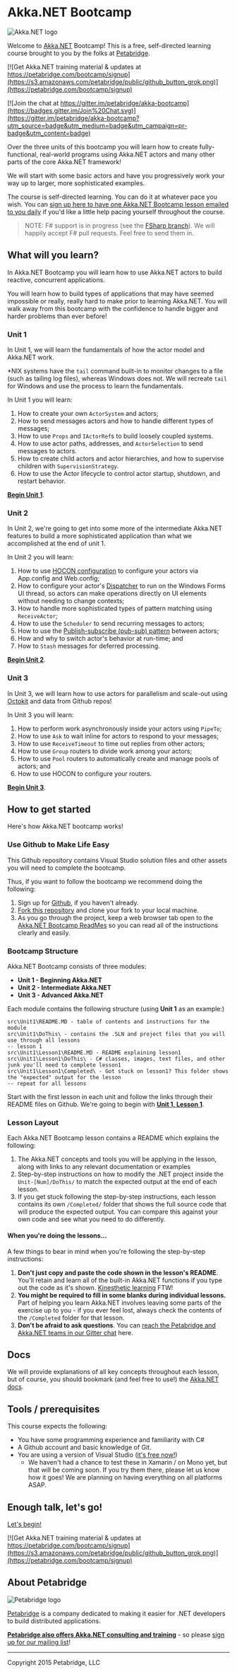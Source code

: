 # Akka.NET Bootcamp

![Akka.NET logo](images/akka_net_logo.png)

Welcome to [Akka.NET](http://getakka.net/ "Akka.NET - Distributed actor model in C# and F#") Bootcamp! This is a free, self-directed learning course brought to you by the folks at [Petabridge](http://petabridge.com/ "Petabridge - Akka.NET Training, Consulting, and Support").

[![Get Akka.NET training material & updates at https://petabridge.com/bootcamp/signup](https://s3.amazonaws.com/petabridge/public/github_button_grok.png)](https://petabridge.com/bootcamp/signup)

[![Join the chat at https://gitter.im/petabridge/akka-bootcamp](https://badges.gitter.im/Join%20Chat.svg)](https://gitter.im/petabridge/akka-bootcamp?utm_source=badge&utm_medium=badge&utm_campaign=pr-badge&utm_content=badge)

Over the three units of this bootcamp you will learn how to create fully-functional, real-world programs using Akka.NET actors and many other parts of the core Akka.NET framework!

We will start with some basic actors and have you progressively work your way up to larger, more sophisticated examples.

The course is self-directed learning. You can do it at whatever pace you wish. You can [sign up here to have one Akka.NET Bootcamp lesson emailed to you daily](http://learnakka.net/ "Learn Akka.NET with Akka.NET Bootcamp") if you'd like a little help pacing yourself throughout the course.

> NOTE: F# support is in progress (see the [FSharp branch](https://github.com/petabridge/akka-bootcamp/tree/FSharp)). We will happily accept F# pull requests. Feel free to send them in.

## What will you learn?
In Akka.NET Bootcamp you will learn how to use Akka.NET actors to build reactive, concurrent applications.

You will learn how to build types of applications that may have seemed impossible or really, really hard to make prior to learning Akka.NET. You will walk away from this bootcamp with the confidence to handle bigger and harder problems than ever before!

### Unit 1
In Unit 1, we will learn the fundamentals of how the actor model and Akka.NET work.

*NIX systems have the `tail` command built-in to monitor changes to a file (such as tailing log files), whereas Windows does not. We will recreate `tail` for Windows and use the process to learn the fundamentals.

In Unit 1 you will learn:

1. How to create your own `ActorSystem` and actors;
2. How to send messages actors and how to handle different types of messages;
3. How to use `Props` and `IActorRef`s to build loosely coupled systems.
4. How to use actor paths, addresses, and `ActorSelection` to send messages to actors.
5. How to create child actors and actor hierarchies, and how to supervise children with `SupervisionStrategy`.
6. How to use the Actor lifecycle to control actor startup, shutdown, and restart behavior.

**[Begin Unit 1](src/Unit-1)**.

### Unit 2
In Unit 2, we're going to get into some more of the intermediate Akka.NET features to build a more sophisticated application than what we accomplished at the end of unit 1.

In Unit 2 you will learn:

1. How to use [HOCON configuration](http://getakka.net/wiki/Configuration "Akka.NET HOCON Configurations") to configure your actors via App.config and Web.config;
1. How to configure your actor's [Dispatcher](http://getakka.net/wiki/Dispatchers) to run on the Windows Forms UI thread, so actors can make operations directly on UI elements without needing to change contexts;
1. How to handle more sophisticated types of pattern matching using `ReceiveActor`;
1. How to use the `Scheduler` to send recurring messages to actors;
1. How to use the [Publish-subscribe (pub-sub) pattern](http://en.wikipedia.org/wiki/Publish%E2%80%93subscribe_pattern) between actors;
1. How and why to switch actor's behavior at run-time; and
2. How to `Stash` messages for deferred processing.

**[Begin Unit 2](src/Unit-2)**.

### Unit 3
In Unit 3, we will learn how to use actors for parallelism and scale-out using [Octokit](http://octokit.github.io/) and data from Github repos!

In Unit 3 you will learn:

1. How to perform work asynchronously inside your actors using `PipeTo`;
2. How to use `Ask` to wait inline for actors to respond to your messages;
2. How to use `ReceiveTimeout` to time out replies from other actors;
4. How to use `Group` routers to divide work among your actors;
5. How to use `Pool` routers to automatically create and manage pools of actors; and
6. How to use HOCON to configure your routers.

**[Begin Unit 3](src/Unit-3)**.

## How to get started

Here's how Akka.NET bootcamp works!

### Use Github to Make Life Easy

This Github repository contains Visual Studio solution files and other assets you will need to complete the bootcamp.

Thus, if you want to follow the bootcamp we recommend doing the following:

1. Sign up for [Github](https://github.com/), if you haven't already.
2. [Fork this repository](https://github.com/petabridge/akka-bootcamp/fork) and clone your fork to your local machine.
3. As you go through the project, keep a web browser tab open to the [Akka.NET Bootcamp ReadMes](https://github.com/petabridge/akka-bootcamp/) so you can read all of the instructions clearly and easily.

### Bootcamp Structure

Akka.NET Bootcamp consists of three modules:

* **Unit 1 - Beginning Akka.NET**
* **Unit 2 - Intermediate Akka.NET**
* **Unit 3 - Advanced Akka.NET**

Each module contains the following structure (using **Unit 1** as an example:)

````
src\Unit1\README.MD - table of contents and instructions for the module
src\Unit1\DoThis\ - contains the .SLN and project files that you will use through all lessons
-- lesson 1
src\Unit1\Lesson1\README.MD - README explaining lesson1
src\Unit1\Lesson1\DoThis\ - C# classes, images, text files, and other junk you'll need to complete lesson1
src\Unit1\Lesson1\Completed\ - Got stuck on lesson1? This folder shows the "expected" output for the lesson
-- repeat for all lessons
````

Start with the first lesson in each unit and follow the links through their README files on Github. We're going to begin with **[Unit 1, Lesson 1](src/Unit-1/lesson1)**.

### Lesson Layout
Each Akka.NET Bootcamp lesson contains a README which explains the following:

1. The Akka.NET concepts and tools you will be applying in the lesson, along with links to any relevant documentation or examples
2. Step-by-step instructions on how to modify the .NET project inside the `Unit-[Num]/DoThis/` to match the expected output at the end of each lesson.
3. If you get stuck following the step-by-step instructions, each lesson contains its own `/Completed/` folder that shows the full source code that will produce the expected output. You can compare this against your own code and see what you need to do differently.

#### When you're doing the lessons...

A few things to bear in mind when you're following the step-by-step instructions:

1. **Don't just copy and paste the code shown in the lesson's README**. You'll retain and learn all of the built-in Akka.NET functions if you type out the code as it's shown. [Kinesthetic learning](http://en.wikipedia.org/wiki/Kinesthetic_learning) FTW!
2. **You might be required to fill in some blanks during individual lessons.** Part of helping you learn Akka.NET involves leaving some parts of the exercise up to you - if you ever feel lost, always check the contents of the `/Completed` folder for that lesson.
3. **Don't be afraid to ask questions**. You can [reach the Petabridge and Akka.NET teams in our Gitter chat](https://gitter.im/petabridge/akka-bootcamp) here.


## Docs
We will provide explanations of all key concepts throughout each lesson, but of course, you should bookmark (and feel free to use!) the [Akka.NET docs](http://getakka.net/).

## Tools / prerequisites
This course expects the following:

- You have some programming experience and familiarity with C#
- A Github account and basic knowledge of Git.
- You are using a version of Visual Studio ([it's free now!](http://www.visualstudio.com/))
  - We haven't had a chance to test these in Xamarin / on Mono yet, but that will be coming soon. If you try them there, please let us know how it goes! We are planning on having everything on all platforms ASAP.


## Enough talk, let's go!
[Let's begin!](src/Unit-1/lesson1)

[![Get Akka.NET training material & updates at https://petabridge.com/bootcamp/signup](https://s3.amazonaws.com/petabridge/public/github_button_grok.png)](https://petabridge.com/bootcamp/signup)


## About Petabridge
![Petabridge logo](images/petabridge_logo.png)

[Petabridge](http://petabridge.com/) is a company dedicated to making it easier for .NET developers to build distributed applications.

**[Petabridge also offers Akka.NET consulting and training](http://petabridge.com/ "Petabridge Akka.NET consulting and training")** - so please [sign up for our mailing list](http://petabridge.com/)!

---
Copyright 2015 Petabridge, LLC
